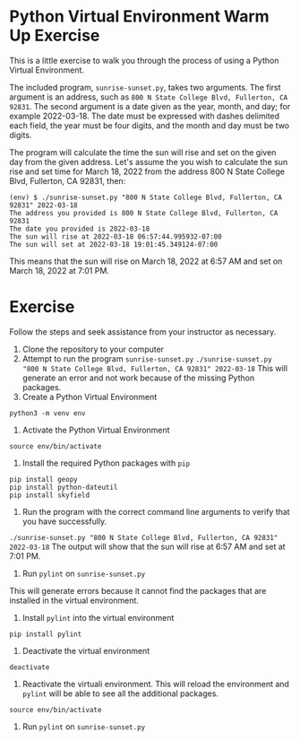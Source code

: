 
# Python Virtual Environment Warm Up Exercise

This is a little exercise to walk you through the process of using a Python Virtual Environment.

The included program, `sunrise-sunset.py`, takes two arguments. The first argument is an address, such as `800 N State College Blvd, Fullerton, CA 92831`. The second argument is a date given as the year, month, and day; for example 2022-03-18. The date must be expressed with dashes delimited each field, the year must be four digits, and the month and day must be two digits.

The program will calculate the time the sun will rise and set on the given day from the given address. Let's assume the you wish to calculate the sun rise and set time for March 18, 2022 from the address 800 N State College Blvd, Fullerton, CA 92831, then:
```
(env) $ ./sunrise-sunset.py "800 N State College Blvd, Fullerton, CA 92831" 2022-03-18
The address you provided is 800 N State College Blvd, Fullerton, CA 92831
The date you provided is 2022-03-18
The sun will rise at 2022-03-18 06:57:44.995932-07:00
The sun will set at 2022-03-18 19:01:45.349124-07:00
```
This means that the sun will rise on March 18, 2022 at 6:57 AM and set on March 18, 2022 at 7:01 PM.

# Exercise
Follow the steps and seek assistance from your instructor as necessary.

1. Clone the repository to your computer
1. Attempt to run the program `sunrise-sunset.py`
`./sunrise-sunset.py "800 N State College Blvd, Fullerton, CA 92831" 2022-03-18`
This will generate an error and not work because of the missing Python packages.
1. Create a Python Virtual Environment

`python3 -m venv env`

1. Activate the Python Virtual Environment

`source env/bin/activate`

1. Install the required Python packages with `pip`

```
pip install geopy
pip install python-dateutil
pip install skyfield
```

1. Run the program with the correct command line arguments to verify that you have successfully.

`./sunrise-sunset.py "800 N State College Blvd, Fullerton, CA 92831" 2022-03-18`
The output will show that the sun will rise at 6:57 AM and set at 7:01 PM.

1. Run `pylint` on `sunrise-sunset.py`

This will generate errors because it cannot find the packages that are installed in the virtual environment.

1. Install `pylint` into the virtual environment

`pip install pylint`

1. Deactivate the virtual environment

`deactivate`

1. Reactivate the virtuali environment. This will reload the environment and `pylint` will be able to see all the additional packages.

`source env/bin/activate`

1. Run `pylint` on `sunrise-sunset.py`

